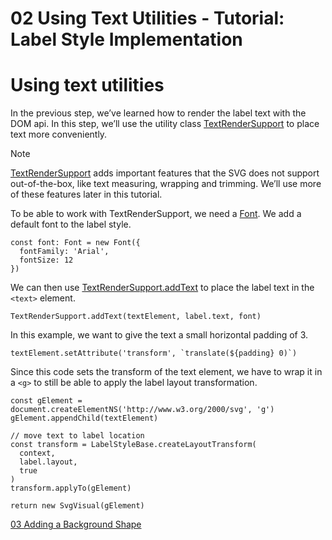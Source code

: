 <!--
 //////////////////////////////////////////////////////////////////////////////
 // @license
 // This file is part of yFiles for HTML 2.6.0.3.
 // Use is subject to license terms.
 //
 // Copyright (c) 2000-2024 by yWorks GmbH, Vor dem Kreuzberg 28,
 // 72070 Tuebingen, Germany. All rights reserved.
 //
 //////////////////////////////////////////////////////////////////////////////
-->
# 02 Using Text Utilities - Tutorial: Label Style Implementation

# Using text utilities

In the previous step, we’ve learned how to render the label text with the DOM api. In this step, we’ll use the utility class [TextRenderSupport](https://docs.yworks.com/yfileshtml/#/api/TextRenderSupport) to place text more conveniently.

Note

[TextRenderSupport](https://docs.yworks.com/yfileshtml/#/api/TextRenderSupport) adds important features that the SVG does not support out-of-the-box, like text measuring, wrapping and trimming. We’ll use more of these features later in this tutorial.

To be able to work with TextRenderSupport, we need a [Font](https://docs.yworks.com/yfileshtml/#/api/Font). We add a default font to the label style.

```
const font: Font = new Font({
  fontFamily: 'Arial',
  fontSize: 12
})
```

We can then use [TextRenderSupport.addText](https://docs.yworks.com/yfileshtml/#/api/TextRenderSupport#TextRenderSupport-method-addText) to place the label text in the `<text>` element.

```
TextRenderSupport.addText(textElement, label.text, font)
```

In this example, we want to give the text a small horizontal padding of 3.

```
textElement.setAttribute('transform', `translate(${padding} 0)`)
```

Since this code sets the transform of the text element, we have to wrap it in a `<g>` to still be able to apply the label layout transformation.

```
const gElement = document.createElementNS('http://www.w3.org/2000/svg', 'g')
gElement.appendChild(textElement)

// move text to label location
const transform = LabelStyleBase.createLayoutTransform(
  context,
  label.layout,
  true
)
transform.applyTo(gElement)

return new SvgVisual(gElement)
```

[03 Adding a Background Shape](../../tutorial-style-implementation-label/03-add-background-shape/)
